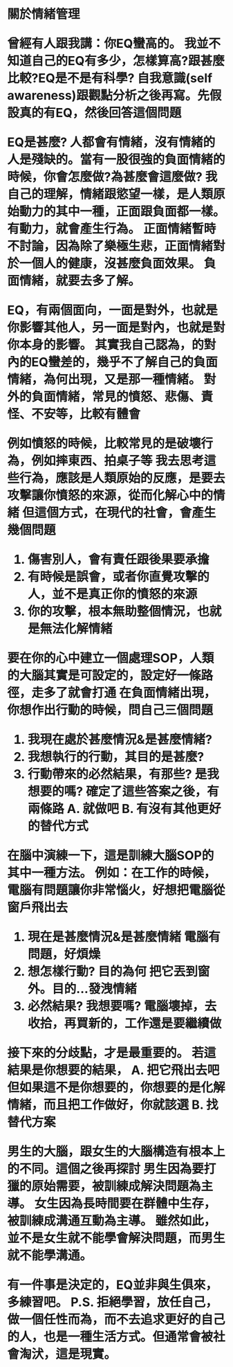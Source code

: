 <H1>   關於情緒管理

曾經有人跟我講：你EQ蠻高的。
我並不知道自己的EQ有多少，怎樣算高?跟甚麼比較?EQ是不是有科學?
自我意識(self awareness)跟觀點分析之後再寫。先假設真的有EQ，然後回答這個問題

EQ是甚麼?
人都會有情緒，沒有情緒的人是殘缺的。當有一股很強的負面情緒的時候，你會怎麼做?為甚麼會這麼做?
我自己的理解，情緒跟慾望一樣，是人類原始動力的其中一種，正面跟負面都一樣。有動力，就會產生行為。
正面情緒暫時不討論，因為除了樂極生悲，正面情緒對於一個人的健康，沒甚麼負面效果。
負面情緒，就要去多了解。

EQ，有兩個面向，一面是對外，也就是你影響其他人，另一面是對內，也就是對你本身的影響。
其實我自己認為，的對內的EQ蠻差的，幾乎不了解自己的負面情緒，為何出現，又是那一種情緒。
對外的負面情緒，常見的憤怒、悲傷、責怪、不安等，比較有體會

例如憤怒的時候，比較常見的是破壞行為，例如摔東西、拍桌子等
我去思考這些行為，應該是人類原始的反應，是要去攻擊讓你憤怒的來源，從而化解心中的情緒
但這個方式，在現代的社會，會產生幾個問題
1. 傷害別人，會有責任跟後果要承擔
2. 有時候是誤會，或者你直覺攻擊的人，並不是真正你的憤怒的來源
3. 你的攻擊，根本無助整個情況，也就是無法化解情緒

要在你的心中建立一個處理SOP，人類的大腦其實是可設定的，設定好一條路徑，走多了就會打通
在負面情緒出現，你想作出行動的時候，問自己三個問題
1. 我現在處於甚麼情況&是甚麼情緒?
2. 我想執行的行動，其目的是甚麼?
3. 行動帶來的必然結果，有那些? 是我想要的嗎?
確定了這些答案之後，有兩條路
A. 就做吧 B. 有沒有其他更好的替代方式

在腦中演練一下，這是訓練大腦SOP的其中一種方法。
例如：在工作的時候，電腦有問題讓你非常惱火，好想把電腦從窗戶飛出去
1. 現在是甚麼情況&是甚麼情緒
電腦有問題，好煩燥
2. 想怎樣行動? 目的為何
把它丟到窗外。目的...發洩情緒
3. 必然結果? 我想要嗎?
電腦壞掉，去收拾，再買新的，工作還是要繼續做

接下來的分歧點，才是最重要的。
若這結果是你想要的結果， A. 把它飛出去吧
但如果這不是你想要的，你想要的是化解情緒，而且把工作做好，你就該選 B. 找替代方案

男生的大腦，跟女生的大腦構造有根本上的不同。這個之後再探討
男生因為要打獵的原始需要，被訓練成解決問題為主導。
女生因為長時間要在群體中生存，被訓練成溝通互動為主導。
雖然如此，並不是女生就不能學會解決問題，而男生就不能學溝通。

有一件事是決定的，EQ並非與生俱來，多練習吧。
P.S. 拒絕學習，放任自己，做一個任性而為，而不去追求更好的自己的人，也是一種生活方式。但通常會被社會淘汱，這是現實。


